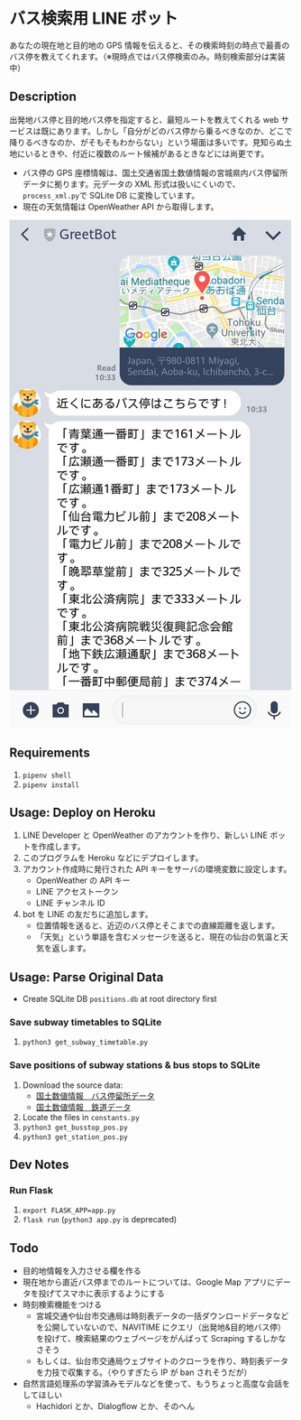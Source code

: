 # バス検索用 LINE ボット

あなたの現在地と目的地の GPS 情報を伝えると、その検索時刻の時点で最善のバス停を教えてくれます。（※現時点ではバス停検索のみ。時刻検索部分は実装中）

## Description

出発地バス停と目的地バス停を指定すると、最短ルートを教えてくれる web サービスは既にあります。しかし「自分がどのバス停から乗るべきなのか、どこで降りるべきなのか、がそもそもわからない」という場面は多いです。見知らぬ土地にいるときや、付近に複数のルート候補があるときなどには尚更です。

- バス停の GPS 座標情報は、国土交通省国土数値情報の宮城県内バス停留所データに拠ります。元データの XML 形式は扱いにくいので、`process_xml.py`で SQLite DB に変換しています。
- 現在の天気情報は OpenWeather API から取得します。

![スクリーンショット](screenshot.jpg)

## Requirements

1. `pipenv shell`
1. `pipenv install`

## Usage: Deploy on Heroku

1. LINE Developer と OpenWeather のアカウントを作り、新しい LINE ボットを作成します。
1. このプログラムを Heroku などにデプロイします。
1. アカウント作成時に発行された API キーをサーバの環境変数に設定します。
   - OpenWeather の API キー
   - LINE アクセストークン
   - LINE チャンネル ID
1. bot を LINE の友だちに追加します。
   - 位置情報を送ると、近辺のバス停とそこまでの直線距離を返します。
   - 「天気」という単語を含むメッセージを送ると、現在の仙台の気温と天気を返します。

## Usage: Parse Original Data

- Create SQLite DB `positions.db` at root directory first

### Save subway timetables to SQLite

1. `python3 get_subway_timetable.py`

### Save positions of subway stations & bus stops to SQLite

1. Download the source data:
   - [国土数値情報　バス停留所データ](http://nlftp.mlit.go.jp/ksj/gml/datalist/KsjTmplt-P11.html)
   - [国土数値情報　鉄道データ](http://nlftp.mlit.go.jp/ksj/gml/datalist/KsjTmplt-N02-v2_3.html)
2. Locate the files in `constants.py`
3. `python3 get_busstop_pos.py`
4. `python3 get_station_pos.py`

## Dev Notes

### Run Flask

1. `export FLASK_APP=app.py`
1. `flask run` (`python3 app.py` is deprecated)

## Todo

- 目的地情報を入力させる欄を作る
- 現在地から直近バス停までのルートについては、Google Map アプリにデータを投げてスマホに表示するようにする
- 時刻検索機能をつける
  - 宮城交通や仙台市交通局は時刻表データの一括ダウンロードデータなどを公開していないので、NAVITIME にクエリ（出発地&目的地バス停）を投げて、検索結果のウェブページをがんばって Scraping するしかなさそう
  - もしくは、仙台市交通局ウェブサイトのクローラを作り、時刻表データを力技で収集する。（やりすぎたら IP が ban されそうだが）
- 自然言語処理系の学習済みモデルなどを使って、もうちょっと高度な会話をしてほしい
  - Hachidori とか、Dialogflow とか、そのへん
